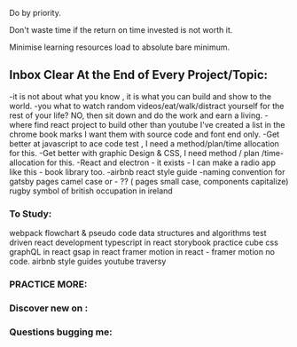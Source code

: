 
 Do by priority.   
 
 Don't waste time if the return on time invested is not worth it.
 
 Minimise learning resources load to absolute bare minimum. 

## Inbox Clear At the End of Every Project/Topic:
 -it is not about what you know , it is what you can build and show to the world. 
-you what to watch random videos/eat/walk/distract yourself for the rest of your life?
NO, then sit down and do the work and earn a living.
-where find react project to build other than youtube 
I've created a list in the chrome book marks 
I want them with source code and font end only. 
-Get better at javascript to ace code test , I need a method/plan/time allocation for this.
-Get better with graphic Design & CSS, I need method / plan /time-allocation for this.
-React and electron - it exists - I can make a radio app like this - book library too.
-airbnb react style guide
-naming convention for gatsby pages camel case or - ?? ( pages small case, components capitalize)
rugby symbol of british occupation in ireland

### To Study:

webpack
flowchart & pseudo code
data structures and algorithms
test driven react development
typescript in react 
storybook
practice cube css
graphQL in react
gsap in react
framer motion in react - framer motion no code. 
airbnb style guides youtube traversy 

### PRACTICE MORE:



### Discover new on :




### Questions bugging me:




